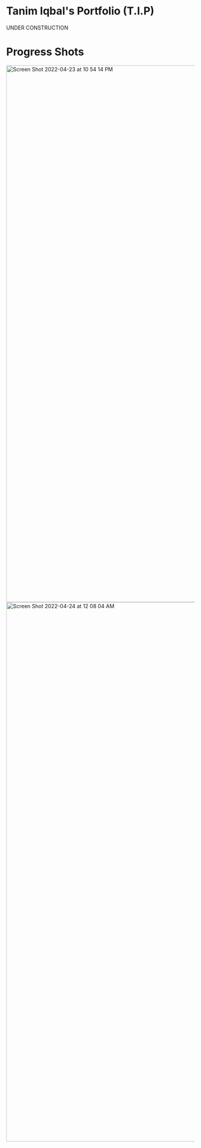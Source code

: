 # Tanim Iqbal's Portfolio (T.I.P)
UNDER CONSTRUCTION

# Progress Shots
<img width="1432" alt="Screen Shot 2022-04-23 at 10 54 14 PM" src="https://user-images.githubusercontent.com/89047977/164956150-2e6a5478-6436-46ae-83d3-2c7ba76a3420.png">

<img width="1439" alt="Screen Shot 2022-04-24 at 12 08 04 AM" src="https://user-images.githubusercontent.com/89047977/164956176-23c1db99-2584-4d64-ad9f-341408c171b8.png">
